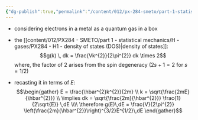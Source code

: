 ```yaml
---
{"dg-publish":true,"permalink":"/content/012/px-284-smeto/part-1-statistical-mechanics/m-fermions/px-284-m1-electron-gas/","noteIcon":"1","created":"2025-01-30T15:16:13.387+00:00","updated":"2025-02-03T19:31:30.303+00:00"}
---
```


- considering electrons in a metal as a quantum gas in a box
- the [[content/012/PX284 - SMETO/part 1 - statistical mechanics/H - gases/PX284 - H1 - density of states (DOS)\|density of states]]:
$$g(k) \, dk = \frac{Vk^{2}}{2\pi^{2}} dk \times 2$$
	where, the factor of 2 arises from the spin degeneracy ($2s+1 =2$ for $s =1/2$)

- recasting it in terms of $E:$
$$\begin{gather}
E = \frac{\hbar^{2}k^{2}}{2m} \\
k = \sqrt{\frac{2mE}{\hbar^{2}}} \\
\implies dk = \sqrt{\frac{2m}{\hbar^{2}}} \frac{1}{2\sqrt{E}} \,dE \\\\
\therefore g(E)\,dE = \frac{V}{2\pi^{2}} \left(\frac{2m}{\hbar^{2}}\right)^{3/2}E^{1/2}\,dE
\end{gather}$$
